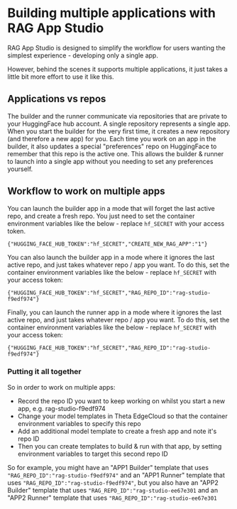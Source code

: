 # Building multiple applications with RAG App Studio

RAG App Studio is designed to simplify the workflow for users wanting the simplest experience - developing only a single app.

However, behind the scenes it supports multiple applications, it just takes a little bit more effort to use it
like this.

## Applications vs repos

The builder and the runner communicate via repositories that are private to your HuggingFace hub account. A single
repository represents a single app. When you start the builder for the very first time, it creates a new repository
(and therefore a new app) for you. Each time you work on an app in the builder, it also updates a special
"preferences" repo on HuggingFace to remember that this repo is the active one. This allows the builder & runner
to launch into a single app without you needing to set any preferences yourself.

## Workflow to work on multiple apps

You can launch the builder app in a mode that will forget the last active repo, and create a fresh repo. You
just need to set the container environment variables like the below - replace `hf_SECRET` with your access token.

`{"HUGGING_FACE_HUB_TOKEN":"hf_SECRET","CREATE_NEW_RAG_APP":"1"}`

You can also launch the builder app in a mode where it ignores the last active repo, and just takes whatever 
repo / app you want. To do this, set the container environment variables like the below - replace `hf_SECRET` 
with your access token:

`{"HUGGING_FACE_HUB_TOKEN":"hf_SECRET","RAG_REPO_ID":"rag-studio-f9edf974"}`

Finally, you can launch the runner app in a mode where it ignores the last active repo, and just takes whatever 
repo / app you want. To do this, set the container environment variables like the below - replace `hf_SECRET` 
with your access token:

`{"HUGGING_FACE_HUB_TOKEN":"hf_SECRET","RAG_REPO_ID":"rag-studio-f9edf974"}`

### Putting it all together

So in order to work on multiple apps:
* Record the repo ID you want to keep working on whilst you start a new app, e.g. rag-studio-f9edf974
* Change your model templates in Theta EdgeCloud so that the container environment variables to specify this repo
* Add an additional model template to create a fresh app and note it's repo ID
* Then you can create templates to build & run with that app, by setting environment variables to target this second repo ID

So for example, you might have an "APP1 Builder" template that uses `"RAG_REPO_ID":"rag-studio-f9edf974"` and an "APP1 Runner" template that uses `"RAG_REPO_ID":"rag-studio-f9edf974"`, but you also have an "APP2 Builder" template that uses `"RAG_REPO_ID":"rag-studio-ee67e301` and an "APP2 Runner" template that uses `"RAG_REPO_ID":"rag-studio-ee67e301`